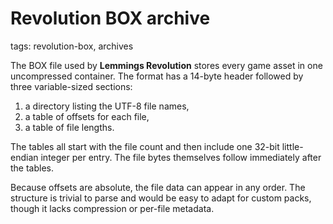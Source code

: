# Revolution BOX archive

tags: revolution-box, archives

The BOX file used by **Lemmings Revolution** stores every game asset in one uncompressed container. The format has a 14-byte header followed by three variable-sized sections:

1. a directory listing the UTF-8 file names,
2. a table of offsets for each file,
3. a table of file lengths.

The tables all start with the file count and then include one 32-bit little-endian integer per entry. The file bytes themselves follow immediately after the tables.

Because offsets are absolute, the file data can appear in any order. The structure is trivial to parse and would be easy to adapt for custom packs, though it lacks compression or per-file metadata.
